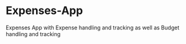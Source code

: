 # Expenses-App
Expenses App with Expense handling and tracking as well as Budget handling and tracking
